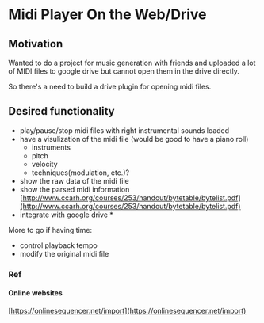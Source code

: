 # Midi Player On the Web/Drive

## Motivation
Wanted to do a project for music generation with friends and uploaded a lot of MIDI files to google drive but cannot open them in the drive directly. 

So there's a need to build a drive plugin for opening midi files.

## Desired functionality

- play/pause/stop midi files with right instrumental sounds loaded
- have a visulization of the midi file (would be good to have a piano roll)
	- instruments
	- pitch
	- velocity
	- techniques(modulation, etc.)?
- show the raw data of the midi file
- show the parsed midi information [http://www.ccarh.org/courses/253/handout/bytetable/bytelist.pdf](http://www.ccarh.org/courses/253/handout/bytetable/bytelist.pdf)
- integrate with google drive * 

More to go if having time:

- control playback tempo
- modify the original midi file

### Ref
#### Online websites

[https://onlinesequencer.net/import](https://onlinesequencer.net/import)





